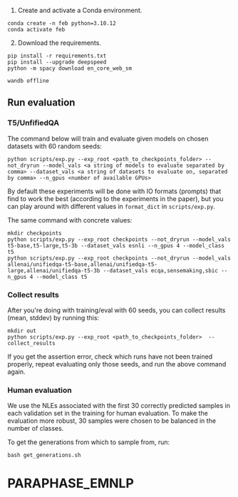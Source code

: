 1. Create and activate a Conda environment. 

```
conda create -n feb python=3.10.12
conda activate feb
```

2. Download the requirements. 

```
pip install -r requirements.txt
pip install --upgrade deepspeed
python -m spacy download en_core_web_sm

wandb offline
```

## Run evaluation

### T5/UnfifiedQA

The command below will train and evaluate given models on chosen datasets with 60 random seeds: 

```
python scripts/exp.py --exp_root <path_to_checkpoints_folder> --not_dryrun --model_vals <a string of models to evaluate separated by comma> --dataset_vals <a string of datasets to evaluate on, separated by comma> --n_gpus <number of available GPUs>
```

By default these experiments will be done with IO formats (prompts) that find to work the best (according to the experiments in the paper), but you can play around with different values in `format_dict` in `scripts/exp.py`.

The same command with concrete values: 

```
mkdir checkpoints
python scripts/exp.py --exp_root checkpoints --not_dryrun --model_vals t5-base,t5-large,t5-3b --dataset_vals esnli --n_gpus 4 --model_class t5
python scripts/exp.py --exp_root checkpoints --not_dryrun --model_vals allenai/unifiedqa-t5-base,allenai/unifiedqa-t5-large,allenai/unifiedqa-t5-3b --dataset_vals ecqa,sensemaking,sbic --n_gpus 4 --model_class t5
```


### Collect results 

After you're doing with training/eval with 60 seeds, you can collect results (mean, stddev) by running this: 

```
mkdir out
python scripts/exp.py --exp_root <path_to_checkpoints_folder>  --collect_results
```

If you get the assertion error, check which runs have not been trained properly, repeat evaluating only those seeds, and run the above command again. 

### Human evaluation
We use the NLEs associated with the first 30 correctly predicted samples in each validation set in the training for human evaluation. To make the
evaluation more robust, 30 samples were chosen to be balanced in the number of classes.

To get the generations from which to sample from, run:

```
bash get_generations.sh
```

# PARAPHASE_EMNLP

